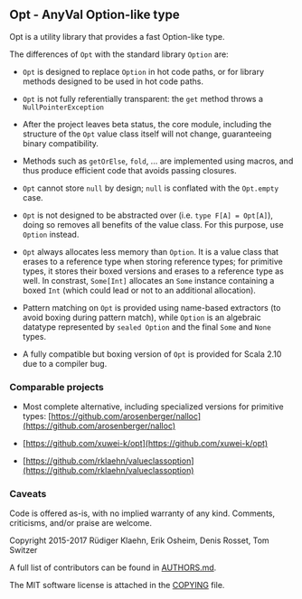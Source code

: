 ## Opt - AnyVal Option-like type

Opt is a utility library that provides a fast Option-like type.

The differences of `Opt` with the standard library `Option` are:

- `Opt` is designed to replace `Option` in hot code paths, or for library methods designed to be used in hot code paths.

- `Opt` is not fully referentially transparent: the `get` method throws a `NullPointerException` 

- After the project leaves beta status, the core module, including the structure of the `Opt` value class itself will not change, guaranteeing binary compatibility. 

- Methods such as `getOrElse`, `fold`, ... are implemented using macros, and thus produce efficient code that avoids passing closures.

- `Opt` cannot store `null` by design; `null` is conflated with the `Opt.empty` case.

- `Opt` is not designed to be abstracted over (i.e. `type F[A] = Opt[A]`), doing so removes all benefits of the value class. For this purpose, use `Option` instead.

- `Opt` always allocates less memory than `Option`. It is a value class that erases to a reference type when storing reference types; for primitive types, it stores their boxed versions and erases to a reference type as well. In constrast, `Some[Int]` allocates an `Some` instance containing a boxed `Int` (which could lead or not to an additional allocation).

- Pattern matching on `Opt` is provided using name-based extractors (to avoid boxing during pattern match), while `Option` is an algebraic datatype represented by `sealed Option` and the final `Some` and `None` types.

- A fully compatible but boxing version of `Opt` is provided for Scala 2.10 due to a compiler bug.

### Comparable projects

- Most complete alternative, including specialized versions for primitive types: [https://github.com/arosenberger/nalloc](https://github.com/arosenberger/nalloc)

- [https://github.com/xuwei-k/opt](https://github.com/xuwei-k/opt)

- [https://github.com/rklaehn/valueclassoption](https://github.com/rklaehn/valueclassoption)

### Caveats

Code is offered as-is, with no implied warranty of any kind. Comments,
criticisms, and/or praise are welcome.

Copyright 2015-2017 Rüdiger Klaehn, Erik Osheim, Denis Rosset, Tom Switzer

A full list of contributors can be found in [AUTHORS.md](AUTHORS.md).

The MIT software license is attached in the [COPYING](COPYING) file.
